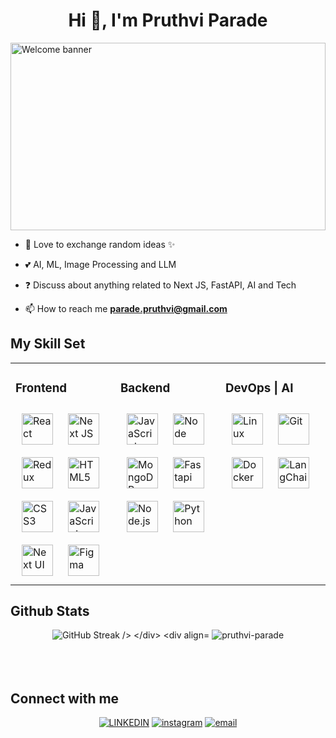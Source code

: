 <h1 align="center">Hi 👋, I'm Pruthvi Parade</h1>
<!-- <h3 align="center">A passionate FullStack developer & AI,ML practitioner from India</h3>
<div align="center"> -->
  <img alt="Welcome banner" height="300px" width="100%" src="https://media.tenor.com/yX4iwxpxTIIAAAAC/welcome-gif.gif">
</div>

- 🌱 Love to exchange random ideas ✨ 

- 💕 AI, ML, Image Processing and LLM

- ❓ Discuss about anything related to Next JS, FastAPI, AI and Tech

- 📫 How to reach me **parade.pruthvi@gmail.com**


## My Skill Set  
<div align="center">
  <table><tr><td valign="top" width="33%">
    <h3>Frontend</h3>
    <div>  
      <img style="margin: 10px" src="https://profilinator.rishav.dev/skills-assets/react-original-wordmark.svg" alt="React" height="50" />  
      <img style="margin: 10px" src="https://cdn.worldvectorlogo.com/logos/next-js.svg" alt="Next JS" height="50" />
      <img style="margin: 10px" src="https://profilinator.rishav.dev/skills-assets/redux-original.svg" alt="Redux" height="50" />  
      <img style="margin: 10px" src="https://profilinator.rishav.dev/skills-assets/html5-original-wordmark.svg" alt="HTML5" height="50" />
      <img style="margin: 10px" src="https://profilinator.rishav.dev/skills-assets/css3-original-wordmark.svg" alt="CSS3" height="50" />
      <img style="margin: 10px" src="https://profilinator.rishav.dev/skills-assets/javascript-original.svg" alt="JavaScript" height="50" />   
      <img style="margin: 10px" src="https://nextui.org/apple-touch-icon.png" alt="Next UI" height="50" />
      <img style="margin: 10px" src="https://profilinator.rishav.dev/skills-assets/figma-icon.svg" alt="Figma" height="50" />  
    </div>
  </td><td valign="top" width="33%">
    <h3>Backend</h3>
    <div>  
      <img style="margin: 10px" src="https://profilinator.rishav.dev/skills-assets/javascript-original.svg" alt="JavaScript" height="50" />  
      <img style="margin: 10px" src="https://w7.pngwing.com/pngs/56/223/png-transparent-node-js-javascript-computer-icons-github-angle-text-logo.png" alt="Node" height="50" />  
      <img style="margin: 10px" src="https://profilinator.rishav.dev/skills-assets/mongodb-original-wordmark.svg" alt="MongoDB" height="50" />
      <img style="margin: 10px" src="https://upload.wikimedia.org/wikiversity/en/8/8c/FastAPI_logo.png" alt="Fastapi" height="50" />
      <img style="margin: 10px" src="https://profilinator.rishav.dev/skills-assets/nodejs-original-wordmark.svg" alt="Node.js" height="50" />  
      <img style="margin: 10px" src="https://profilinator.rishav.dev/skills-assets/python-original.svg" alt="Python" height="50" />  
    </div>
  </td><td valign="top" width="33%">
    <h3>DevOps | AI</h3>
    <div>  
      <!-- <img style="margin: 10px" src="https://profilinator.rishav.dev/skills-assets/amazonwebservices-original-wordmark.svg" alt="AWS" height="50" />   -->
      <img style="margin: 10px" src="https://profilinator.rishav.dev/skills-assets/linux-original.svg" alt="Linux" height="50" />  
      <img style="margin: 10px" src="https://profilinator.rishav.dev/skills-assets/git-scm-icon.svg" alt="Git" height="50" />  
      <img style="margin: 10px" src="https://profilinator.rishav.dev/skills-assets/docker-original-wordmark.svg" alt="Docker" height="50" />  
      <img style="margin: 10px" src="https://cdn.analyticsvidhya.com/wp-content/uploads/2023/07/langchain3.png" alt="LangChain" height="50" />  
    </div>
  </td></tr></table>
</div>

## Github Stats  
<div align="center">
  <img src="https://github-readme-streak-stats.herokuapp.com?user=Pruthvi-Parade&theme=dark&hide_border=true" alt="GitHub Streak />
</div>
<div align="center">
  <img src="https://github-readme-stats.vercel.app/api?username=pruthvi-parade&show_icons=true&locale=en" alt="pruthvi-parade" />
</div>

<br/>
<br/>

<!-- <div align="center"><img src="https://spotify-github-profile.vercel.app/api/view?uid=3156lobkb5rbsvj3py6rtycdxjxa&cover_image=true" /></div> --> 

<br/>

## Connect with me  
<div align="center">
  <a href="https://www.linkedin.com/in/pruthvi-parade-2040b0248/"><img alt="LINKEDIN" src="https://www.vectorlogo.zone/logos/linkedin/linkedin-icon.svg"></a> 
  <a href="https://www.instagram.com/parade_pruthvi/"><img alt="instagram" src="https://www.vectorlogo.zone/logos/instagram/instagram-icon.svg"></a> 
  <a href="mailto:pruthvi.parade@gmail.com"><img alt="email" src="https://www.vectorlogo.zone/logos/gmail/gmail-icon.svg"></a>
</div>
